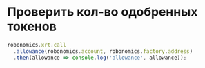 # Проверить кол-во одобренных токенов

```javascript
robonomics.xrt.call
  .allowance(robonomics.account, robonomics.factory.address)
  .then(allowance => console.log('allowance', allowance));
```
